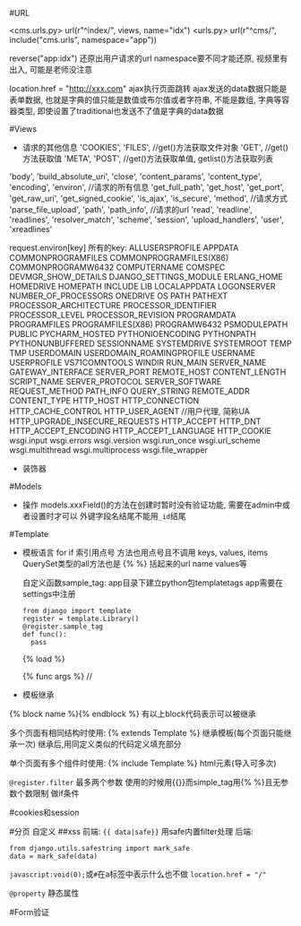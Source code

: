 #URL

<cms.urls.py>
url(r"^index/", views, name="idx")
<urls.py>
url(r"^cms/", include("cms.urls", namespace="app"))

reverse("app:idx")
还原出用户请求的url
namespace要不同才能还原, 视频里有出入, 可能是老师没注意


location.href = "http://xxx.com"
ajax执行页面跳转
ajax发送的data数据只能是表单数据, 也就是字典的值只能是数值或布尔值或者字符串,
不能是数组, 字典等容器类型, 即使设置了traditional也发送不了值是字典的data数据



#Views
- 请求的其他信息
'COOKIES',
 'FILES',                   //get()方法获取文件对象
 'GET',                     //get()方法获取值
 'META',
 'POST',                    //get()方法获取单值, getlist()方法获取列表

 'body',
 'build_absolute_uri',
 'close',
 'content_params',
 'content_type',
 'encoding',
 'environ',               //请求的所有信息
 'get_full_path',
 'get_host',
 'get_port',
 'get_raw_uri',
 'get_signed_cookie',
 'is_ajax',
 'is_secure',
 'method',                  //请求方式
 'parse_file_upload',
 'path',
 'path_info',               //请求的url
 'read',
 'readline',
 'readlines',
 'resolver_match',
 'scheme',
 'session',
 'upload_handlers',
 'user',
 'xreadlines'

request.environ[key]
所有的key:
ALLUSERSPROFILE
APPDATA
COMMONPROGRAMFILES
COMMONPROGRAMFILES(X86)
COMMONPROGRAMW6432
COMPUTERNAME
COMSPEC
DEVMGR_SHOW_DETAILS
DJANGO_SETTINGS_MODULE
ERLANG_HOME
HOMEDRIVE
HOMEPATH
INCLUDE
LIB
LOCALAPPDATA
LOGONSERVER
NUMBER_OF_PROCESSORS
ONEDRIVE
OS
PATH
PATHEXT
PROCESSOR_ARCHITECTURE
PROCESSOR_IDENTIFIER
PROCESSOR_LEVEL
PROCESSOR_REVISION
PROGRAMDATA
PROGRAMFILES
PROGRAMFILES(X86)
PROGRAMW6432
PSMODULEPATH
PUBLIC
PYCHARM_HOSTED
PYTHONIOENCODING
PYTHONPATH
PYTHONUNBUFFERED
SESSIONNAME
SYSTEMDRIVE
SYSTEMROOT
TEMP
TMP
USERDOMAIN
USERDOMAIN_ROAMINGPROFILE
USERNAME
USERPROFILE
VS71COMNTOOLS
WINDIR
RUN_MAIN
SERVER_NAME
GATEWAY_INTERFACE
SERVER_PORT
REMOTE_HOST
CONTENT_LENGTH
SCRIPT_NAME
SERVER_PROTOCOL
SERVER_SOFTWARE
REQUEST_METHOD
PATH_INFO
QUERY_STRING
REMOTE_ADDR
CONTENT_TYPE
HTTP_HOST
HTTP_CONNECTION
HTTP_CACHE_CONTROL
HTTP_USER_AGENT       //用户代理, 简称UA
HTTP_UPGRADE_INSECURE_REQUESTS
HTTP_ACCEPT
HTTP_DNT
HTTP_ACCEPT_ENCODING
HTTP_ACCEPT_LANGUAGE
HTTP_COOKIE
wsgi.input
wsgi.errors
wsgi.version
wsgi.run_once
wsgi.url_scheme
wsgi.multithread
wsgi.multiprocess
wsgi.file_wrapper


- 装饰器

#Models
- 操作
models.xxxField()的方法在创建时暂时没有验证功能, 需要在admin中或者设置时才可以
外键字段名结尾不能用`_id`结尾


#Template
- 模板语言
  for if 索引用点号 方法也用点号且不调用 keys, values, items QuerySet类型的all方法也是
  {% %} 括起来的url name values等

  自定义函数sample_tag:
  app目录下建立python包templatetags
  app需要在settings中注册
  ```
  from django import template
  register = template.Library()
  @register.sample_tag
  def func():
    pass
  ```
  {% load <filename>%}

  {% func args %}  //


- 模板继承

{% block name %}{% endblock %}
有以上block代码表示可以被继承


多个页面有相同结构时使用:
{% extends Template %}
继承模板(每个页面只能继承一次)
继承后,用同定义类似的代码定义填充部分


单个页面有多个组件时使用:
{% include Template %}
html元素(导入可多次)

`@register.filter`
最多两个参数
使用的时候用{{}}而simple_tag用{% %}且无参数个数限制
做if条件

#cookies和session


#分页
自定义
##xss
前端:
`{{ data|safe}}`
用safe内置filter处理
后端:
```
from django.utils.safestring import mark_safe
data = mark_safe(data)
```

`javascript:void(0);`或`#`在a标签中表示什么也不做
`location.href = "/"`

`@property` 静态属性


#Form验证


